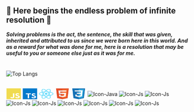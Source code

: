 <!--
**CristianLeit/CristianLeit** is a ✨ _special_ ✨ repository because its `README.md` (this file) appears on your GitHub profile.

Here are some ideas to get you started:

- 🔭 I’m currently working on ...
- 🌱 I’m currently learning ...
- 👯 I’m looking to collaborate on ...
- 🤔 I’m looking for help with ...
- 💬 Ask me about ...
- 📫 How to reach me: ...
- 😄 Pronouns: ...
- ⚡ Fun fact: ...
-->
## 👞 Here begins the endless problem of infinite resolution  👟

***Solving problems is the act, the sentence, the skill that was given, inherited and attributed to us since we were born here in this world. And as a reward for what was done for me, here is a resolution that may be useful to you or someone else just as it was for me.***
#
 ![Top Langs](https://github-readme-stats.vercel.app/api/top-langs/?username=CristianLeit&hide=css,scss,html&theme=tokyonight)

<div style="display: inline_block"><br>
  <img align="center" alt="Icon-Js" height="30" width="40" src="https://raw.githubusercontent.com/devicons/devicon/master/icons/javascript/javascript-plain.svg">
  <img align="center" alt="Icon-Ts" height="30" width="40" src="https://raw.githubusercontent.com/devicons/devicon/master/icons/typescript/typescript-plain.svg">
  <img align="center" alt="Icon-React" height="30" width="40" src="https://raw.githubusercontent.com/devicons/devicon/master/icons/react/react-original.svg">
  <img align="center" alt="Icon-HTML" height="30" width="40" src="https://raw.githubusercontent.com/devicons/devicon/master/icons/html5/html5-original.svg">
  <img align="center" alt="Icon-CSS" height="30" width="40" src="https://raw.githubusercontent.com/devicons/devicon/master/icons/css3/css3-original.svg">
  <img align="center" alt="Icon-Java" height="30" width="40"  src="https://cdn.jsdelivr.net/gh/devicons/devicon/icons/java/java-original.svg" />
  <img align="center" alt="Icon-Js" height="30" width="40" src="https://cdn.jsdelivr.net/gh/devicons/devicon/icons/jquery/jquery-original-wordmark.svg" />
  <img align="center" alt="Icon-Js" height="30" width="40" src="https://cdn.jsdelivr.net/gh/devicons/devicon/icons/nodejs/nodejs-original.svg" />
<img align="center" alt="Icon-Js" height="30" width="40" 
src="https://cdn.jsdelivr.net/gh/devicons/devicon/icons/r/r-original.svg" />
<img align="center" alt="Icon-Js" height="30" width="40" 
src="https://cdn.jsdelivr.net/gh/devicons/devicon/icons/vuejs/vuejs-original-wordmark.svg" />
  <img align="center" alt="Icon-Js" height="30" width="40" 
       src="https://cdn.jsdelivr.net/gh/devicons/devicon/icons/mongodb/mongodb-original-wordmark.svg" />
<img align="center" alt="Icon-Js" height="30" width="40" 
     src="https://cdn.jsdelivr.net/gh/devicons/devicon/icons/mysql/mysql-original.svg" />
  <img align="center" alt="Icon-Js" height="30" width="40" 
       src="https://cdn.jsdelivr.net/gh/devicons/devicon/icons/sass/sass-original.svg" />
<img align="center" alt="Icon-Js" height="30" width="40" 
       src="https://cdn.jsdelivr.net/gh/devicons/devicon/icons/python/python-original-wordmark.svg" />


  
 <!-- 

## 📖  minhas ambições
<img src="https://cdn.jsdelivr.net/gh/devicons/devicon/icons/behance/behance-original.svg" />
<img src="https://cdn.jsdelivr.net/gh/devicons/devicon/icons/figma/figma-original.svg" />
<img src="https://cdn.jsdelivr.net/gh/devicons/devicon/icons/illustrator/illustrator-plain.svg" />
<img src="https://cdn.jsdelivr.net/gh/devicons/devicon/icons/photoshop/photoshop-plain.svg" />
<img src="https://cdn.jsdelivr.net/gh/devicons/devicon/icons/premierepro/premierepro-plain.svg" />
<img src="https://cdn.jsdelivr.net/gh/devicons/devicon/icons/aftereffects/aftereffects-original.svg" />
-->
   </div>

